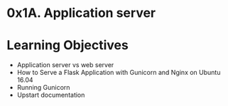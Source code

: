 # 0x1A. Application server

# Learning Objectives
- Application server vs web server
- How to Serve a Flask Application with Gunicorn and Nginx on Ubuntu 16.04
- Running Gunicorn
- Upstart documentation

